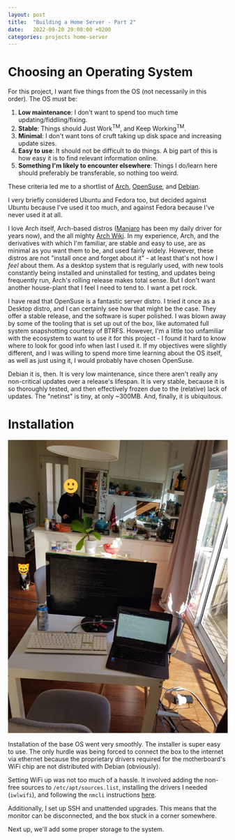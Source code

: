 ```yaml
---
layout: post
title:  "Building a Home Server - Part 2"
date:   2022-09-20 20:00:00 +0200
categories: projects home-server
---
```


# Choosing an Operating System

For this project, I want five things from the OS (not necessarily in this
order). The OS must be:
1. **Low maintenance**: I don't want to spend too much time
   updating/fiddling/fixing.
1. **Stable**: Things should Just Work<sup>TM</sup>, and Keep
   Working<sup>TM</sup>.
1. **Minimal**: I don't want tons of cruft taking up disk space and increasing
   update sizes.
1. **Easy to use**: It should not be difficult to do things. A big part of this
   is how easy it is to find relevant information online.
1. **Something I'm likely to encounter elsewhere**: Things I do/learn here
   should preferably be transferable, so nothing too weird.

These criteria led me to a shortlist of [Arch][arch], [OpenSuse][opensuse], and
[Debian][debian].

I very briefly considered Ubuntu and Fedora too, but decided against Ubuntu
because I've used it too much, and against Fedora because I've never used it at
all.

I love Arch itself, Arch-based distros ([Manjaro][manjaro] has been my daily
driver for years now), and the all mighty [Arch Wiki][arch-wiki]. In my
experience, Arch, and the derivatives with which I'm familiar, are stable and
easy to use, are as minimal as you want them to be, and used fairly widely.
However, these distros are not "install once and forget about it" - at least
that's not how I _feel_ about them. As a desktop system that is regularly used,
with new tools constantly being installed and uninstalled for testing, and
updates being frequently run, Arch's rolling release makes total sense. But I
don't want another house-plant that I feel I need to tend to. I want a pet rock.

I have read that OpenSuse is a fantastic server distro. I tried it once as a
Desktop distro, and I can certainly see how that might be the case. They offer a
stable release, and the software is super polished. I was blown away by some of
the tooling that is set up out of the box, like automated full system
snapshotting courtesy of BTRFS. However, I'm a little too unfamiliar with the
ecosystem to want to use it for this project - I found it hard to know where to
look for good info when last I used it. If my objectives were slightly
different, and I was willing to spend more time learning about the OS itself, as
well as just using it, I would probably have chosen OpenSuse.

Debian it is, then. It is very low maintenance, since there aren't really any
non-critical updates over a release's lifespan. It is very stable, because it is
so thoroughly tested, and then effectively frozen due to the (relative) lack of
updates. The "netinst" is tiny, at only ~300MB. And, finally, it is ubiquitous.

# Installation

![build](/assets/installation.jpg)

Installation of the base OS went very smoothly. The installer is super easy to
use. The only hurdle was being forced to connect the box to the internet via
ethernet because the proprietary drivers required for the motherboard's WiFi
chip are not distributed with Debian (obviously).

Setting WiFi up was not too much of a hassle. It involved adding the non-free
sources to `/etc/apt/sources.list`, installing the drivers I needed (`iwlwifi`),
and following the `nmcli` instructions [here][nmcli].

Additionally, I set up SSH and unattended upgrades. This means that the monitor
can be disconnected, and the box stuck in a corner somewhere.

Next up, we'll add some proper storage to the system.

[debian]: https://www.debian.org/
[arch]: https://archlinux.org/
[opensuse]: https://www.opensuse.org/
[manjaro]: https://manjaro.org/
[arch-wiki]: https://wiki.archlinux.org/
[nmcli]: https://linuxhint.com/3-ways-to-connect-to-wifi-from-the-command-line-on-debian/

